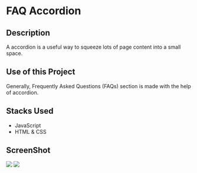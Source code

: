 # FAQ Accordion

## Description
A  accordion is a useful way to squeeze lots of page content into a small space.

## Use of this Project
Generally, Frequently Asked Questions (FAQs) section is made with the help of accordion.

## Stacks Used
* JavaScript
* HTML & CSS  

## ScreenShot

<img src="https://github.com/ayushseth07/Web-dev-mini-projects/blob/patch/FAQ%20Application/ScreenShots/ss1.png" />

<img src="https://github.com/ayushseth07/Web-dev-mini-projects/blob/patch/FAQ%20Application/ScreenShots/ss2.png" />
